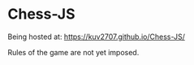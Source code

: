# Chess-JS

Being hosted at: https://kuv2707.github.io/Chess-JS/

Rules of the game are not yet imposed.
